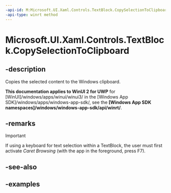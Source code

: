 ```yaml
---
-api-id: M:Microsoft.UI.Xaml.Controls.TextBlock.CopySelectionToClipboard
-api-type: winrt method
---
```


<!-- Method syntax.
public void TextBlock.CopySelectionToClipboard()
-->

# Microsoft.UI.Xaml.Controls.TextBlock.CopySelectionToClipboard

## -description

Copies the selected content to the Windows clipboard.

**This documentation applies to WinUI 2 for UWP** for [WinUI]/windows/apps/winui/winui3/ in the [Windows App SDK]/windows/apps/windows-app-sdk/, see the **[Windows App SDK namespaces]/windows/windows-app-sdk/api/winrt/**.

## -remarks

> [!IMPORTANT]
> If using a keyboard for text selection within a TextBlock, the user must first activate *Caret Browsing* (with the app in the foreground, press F7).

## -see-also

## -examples

